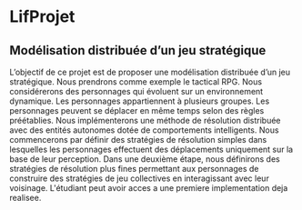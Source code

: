 # LifProjet

## Modélisation distribuée d’un jeu stratégique

L’objectif de ce projet est de proposer une modélisation distribuée d’un jeu stratégique. Nous prendrons comme exemple le tactical RPG. Nous considérerons des personnages qui évoluent sur un environnement dynamique. Les personnages appartiennent à plusieurs groupes. Les personnages peuvent se déplacer en même temps selon des règles préétablies. Nous implémenterons une méthode de résolution distribuée avec des entités autonomes dotée de comportements intelligents. Nous commencerons par définir des stratégies de résolution simples dans lesquelles les personnages effectuent des déplacements uniquement sur la base de leur perception. Dans une deuxième étape, nous définirons des stratégies de résolution plus fines permettant aux personnages de construire des stratégies de jeu collectives en interagissant avec leur voisinage. L'étudiant peut avoir acces a une premiere implementation deja realisee. 